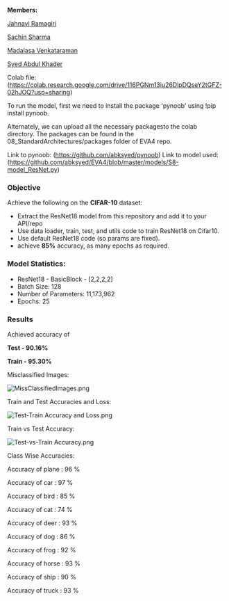 **Members:**

[Jahnavi Ramagiri](https://canvas.instructure.com/courses/1804302/users/25685093)

[Sachin Sharma](https://canvas.instructure.com/courses/1804302/users/23724529)

[Madalasa Venkataraman](https://canvas.instructure.com/courses/1804302/users/25685106)

[Syed Abdul Khader](https://canvas.instructure.com/courses/1804302/users/25685109)

Colab file:(https://colab.research.google.com/drive/116PGNm13iu26DlpDQseY2tGFZ-02hJOQ?usp=sharing)

To run the model, first we need to install the package 'pynoob' using !pip install pynoob.

Alternately, we can upload all the necessary packagesto the colab directory. The packages can be found in the 08_StandardArchitectures/packages folder of EVA4 repo.

Link to pynoob: (https://github.com/abksyed/pynoob)
Link to model used: (https://github.com/abksyed/EVA4/blob/master/models/S8-model_ResNet.py)

### **Objective**

Achieve the following on the **CIFAR-10** dataset:

- Extract the ResNet18 model from this repository and add it to your API/repo
- Use data loader, train, test, and utils code to train ResNet18 on Cifar10.
- Use default ResNet18 code (so params are fixed).
- achieve **85%** accuracy, as many epochs as required.

### **Model Statistics:**

- ResNet18 - BasicBlock - [2,2,2,2]
- Batch Size: 128
- Number of Parameters: 11,173,962
- Epochs: 25

### **Results**

Achieved accuracy of

**Test - 90.16%**

**Train - 95.30%**

Misclassified Images:

![MissClassifiedImages.png](https://github.com/abksyed/EVA4/blob/master/08_StandardArchitectures/Images/MissClassify.png)

Train and Test Accuracies and Loss:

![Test-Train Accuracy and Loss.png](https://github.com/abksyed/EVA4/blob/master/08_StandardArchitectures/Images/LossandAcc.png)

Train vs Test Accuracy:

![Test-vs-Train Accuracy.png](https://github.com/abksyed/EVA4/blob/master/08_StandardArchitectures/Images/TestvTrainAcc.png)


Class Wise Accuracies:

Accuracy of plane : 96 %

Accuracy of   car : 97 %

Accuracy of  bird : 85 %

Accuracy of   cat : 74 %

Accuracy of  deer : 93 %

Accuracy of   dog : 86 %

Accuracy of  frog : 92 %

Accuracy of horse : 93 %

Accuracy of  ship : 90 %

Accuracy of truck : 93 %
